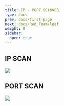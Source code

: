 ```yaml
---
title: IP - PORT SCANNER
type: docs
prev: docs/first-page
next: docs/Red_Team/leaf
weight: 8
sidebar:
  open: true
---
```

## IP SCAN

![](/images/red_team/linux/20241010130136.png)

## PORT SCAN

![](/images/red_team/linux/20241010131622.png)
